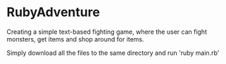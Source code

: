 # RubyAdventure
Creating a simple text-based fighting game, where the user can fight monsters, get items and shop around for items.

Simply download all the files to the same directory and run 'ruby main.rb'
